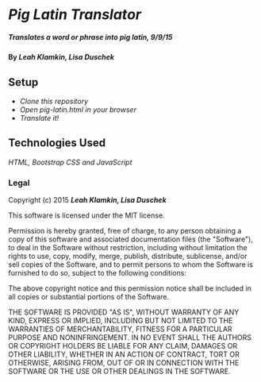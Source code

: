 # _Pig Latin Translator_

##### _Translates a word or phrase into pig latin, 9/9/15_

#### By _**Leah Klamkin, Lisa Duschek**_

## Setup

* _Clone this repository_
* _Open pig-latin.html in your browser_
* _Translate it!_

## Technologies Used

_HTML, Bootstrap CSS and JavaScript_

### Legal

Copyright (c) 2015 **_Leah Klamkin, Lisa Duschek_**

This software is licensed under the MIT license.

Permission is hereby granted, free of charge, to any person obtaining a copy
of this software and associated documentation files (the "Software"), to deal
in the Software without restriction, including without limitation the rights
to use, copy, modify, merge, publish, distribute, sublicense, and/or sell
copies of the Software, and to permit persons to whom the Software is
furnished to do so, subject to the following conditions:

The above copyright notice and this permission notice shall be included in
all copies or substantial portions of the Software.

THE SOFTWARE IS PROVIDED "AS IS", WITHOUT WARRANTY OF ANY KIND, EXPRESS OR
IMPLIED, INCLUDING BUT NOT LIMITED TO THE WARRANTIES OF MERCHANTABILITY,
FITNESS FOR A PARTICULAR PURPOSE AND NONINFRINGEMENT. IN NO EVENT SHALL THE
AUTHORS OR COPYRIGHT HOLDERS BE LIABLE FOR ANY CLAIM, DAMAGES OR OTHER
LIABILITY, WHETHER IN AN ACTION OF CONTRACT, TORT OR OTHERWISE, ARISING FROM,
OUT OF OR IN CONNECTION WITH THE SOFTWARE OR THE USE OR OTHER DEALINGS IN
THE SOFTWARE.
